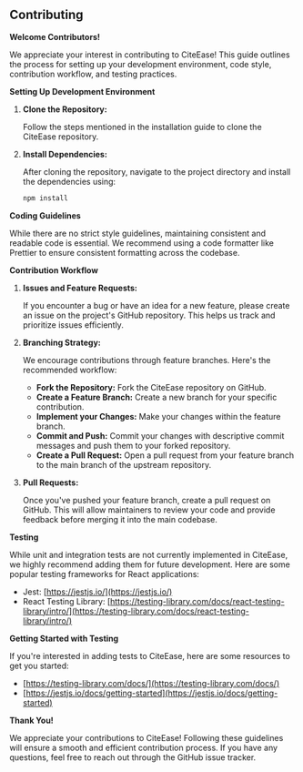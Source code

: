 ## Contributing

**Welcome Contributors!**

We appreciate your interest in contributing to CiteEase! This guide outlines the process for setting up your development environment, code style, contribution workflow, and testing practices.

**Setting Up Development Environment**

1. **Clone the Repository:**

    Follow the steps mentioned in the installation guide to clone the CiteEase repository.

2. **Install Dependencies:**

    After cloning the repository, navigate to the project directory and install the dependencies using:

    ```bash
    npm install
    ```

**Coding Guidelines**

While there are no strict style guidelines, maintaining consistent and readable code is essential. We recommend using a code formatter like Prettier to ensure consistent formatting across the codebase.

**Contribution Workflow**

1. **Issues and Feature Requests:**

    If you encounter a bug or have an idea for a new feature, please create an issue on the project's GitHub repository. This helps us track and prioritize issues efficiently.

2. **Branching Strategy:**

    We encourage contributions through feature branches. Here's the recommended workflow:

    - **Fork the Repository:** Fork the CiteEase repository on GitHub.
    - **Create a Feature Branch:** Create a new branch for your specific contribution.
    - **Implement your Changes:** Make your changes within the feature branch.
    - **Commit and Push:** Commit your changes with descriptive commit messages and push them to your forked repository.
    - **Create a Pull Request:** Open a pull request from your feature branch to the main branch of the upstream repository.

3. **Pull Requests:**

    Once you've pushed your feature branch, create a pull request on GitHub. This will allow maintainers to review your code and provide feedback before merging it into the main codebase.

**Testing**

While unit and integration tests are not currently implemented in CiteEase, we highly recommend adding them for future development. Here are some popular testing frameworks for React applications:

-   Jest: [https://jestjs.io/](https://jestjs.io/)
-   React Testing Library: [https://testing-library.com/docs/react-testing-library/intro/](https://testing-library.com/docs/react-testing-library/intro/)

**Getting Started with Testing**

If you're interested in adding tests to CiteEase, here are some resources to get you started:

-   [https://testing-library.com/docs/](https://testing-library.com/docs/)
-   [https://jestjs.io/docs/getting-started](https://jestjs.io/docs/getting-started)

**Thank You!**

We appreciate your contributions to CiteEase! Following these guidelines will ensure a smooth and efficient contribution process. If you have any questions, feel free to reach out through the GitHub issue tracker.
